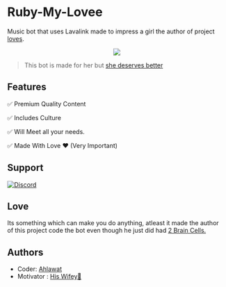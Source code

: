 
# Ruby-My-Lovee
Music bot that uses Lavalink made to impress a girl the author of project [loves](https://open.spotify.com/track/2r0uM9UNvNqInCGbQJdiL9?si=6674beec90ab4295).
<p align="center">
    <img src="https://cdn.discordapp.com/attachments/843367623458816002/883749633795452988/Raiden-Shogun-using-her-Elemental-Burst-in-Genshin-Impact.jpg"> 
</p>

> This bot is made for her but [she deserves better](https://open.spotify.com/track/1gIr9DkmXW46AkgT3oJuci?si=bd179b9c28354acd)

## Features

✅ Premium Quality Content

✅ Includes Culture

✅ Will Meet all your needs.

✅ Made With Love ❤ (Very Important)

## Support
[![Discord](https://img.shields.io/discord/759851176836988940?style=for-the-badge&logo=appveyor)](https://discord.gg/FZ4TCsHfPY)

## Love
Its something which can make you do anything, 
atleast it made the author of this project code 
the bot even though he just did had
[2 Brain Cells.](https://open.spotify.com/track/5REla0Gx2SDDol7Vhr0gPu?si=dbe8681f892049b1)

## Authors
- Coder: [Ahlawat](https://discord.com/users/604309370301448203)
- Motivator : [His Wifey💖](https://discord.com/users/7014244263943209673)

